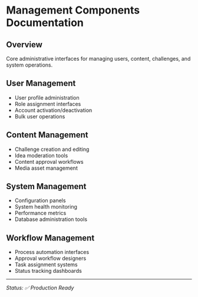 # Management Components Documentation

## Overview
Core administrative interfaces for managing users, content, challenges, and system operations.

## User Management
- User profile administration
- Role assignment interfaces
- Account activation/deactivation
- Bulk user operations

## Content Management
- Challenge creation and editing
- Idea moderation tools
- Content approval workflows
- Media asset management

## System Management
- Configuration panels
- System health monitoring
- Performance metrics
- Database administration tools

## Workflow Management
- Process automation interfaces
- Approval workflow designers
- Task assignment systems
- Status tracking dashboards

---
*Status: ✅ Production Ready*